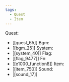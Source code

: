 ```yaml
---
tags:
  - Quest
  - Item
---
```

Quest:
- [[quest_65]]
Bgm:
- [[bgm_25]]
System:
- [[system_40]]
Flag:
- [[flag_9477]]
Fn:
- [[e1000_function8]]
Item:
- [[item_750]]
Sound:
- [[sound_17]]
